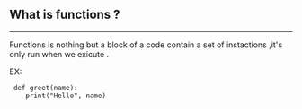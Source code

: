 ## What is functions ?
**********************
Functions is nothing but a block of a code contain a set of 
instactions ,it's only run when we exicute .

  EX:       
  
     def greet(name):
        print("Hello", name)

